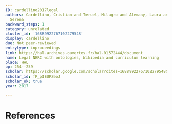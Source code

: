 ```yaml
---
ID: cardellino2017legal
authors: Cardellino, Cristian and Teruel, Milagro and Alemany, Laura and Villata,
  Serena
backward_steps: 1
category: unrelated
cluster_id: '16889922767102279548'
display: cardellino
due: Not peer-reviewed
entrytype: inproceedings
link: https://hal.archives-ouvertes.fr/hal-01572444/document
name: Legal NERC with ontologies, Wikipedia and curriculum learning
place: HAL
pp: 254--259
scholar: https://scholar.google.com/scholar?cites=16889922767102279548&as_sdt=2005&sciodt=0,5&hl=en
scholar_id: fP_pIEUPZeoJ
scholar_ok: true
year: 2017

---
```


# References

